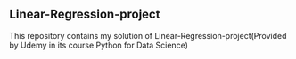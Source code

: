 ## Linear-Regression-project

This repository contains my solution of Linear-Regression-project(Provided by Udemy in its course Python for Data Science)
